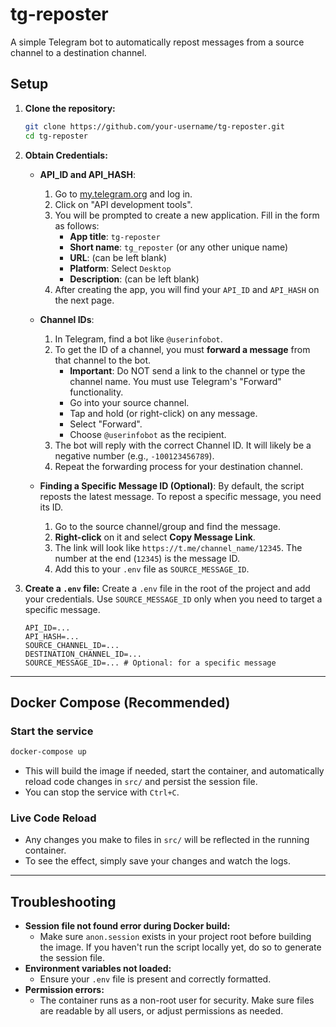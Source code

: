 # tg-reposter

A simple Telegram bot to automatically repost messages from a source channel to a destination channel.

## Setup

1.  **Clone the repository:**
    ```bash
    git clone https://github.com/your-username/tg-reposter.git
    cd tg-reposter
    ```

2.  **Obtain Credentials:**
    *   **API_ID and API_HASH**:
        1.  Go to [my.telegram.org](https://my.telegram.org) and log in.
        2.  Click on "API development tools".
        3.  You will be prompted to create a new application. Fill in the form as follows:
            - **App title**: `tg-reposter`
            - **Short name**: `tg_reposter` (or any other unique name)
            - **URL**: (can be left blank)
            - **Platform**: Select `Desktop`
            - **Description**: (can be left blank)
        4.  After creating the app, you will find your `API_ID` and `API_HASH` on the next page.
    *   **Channel IDs**:
        1.  In Telegram, find a bot like `@userinfobot`.
        2.  To get the ID of a channel, you must **forward a message** from that channel to the bot.
            - **Important**: Do NOT send a link to the channel or type the channel name. You must use Telegram's "Forward" functionality.
            - Go into your source channel.
            - Tap and hold (or right-click) on any message.
            - Select "Forward".
            - Choose `@userinfobot` as the recipient.
        3.  The bot will reply with the correct Channel ID. It will likely be a negative number (e.g., `-100123456789`).
        4.  Repeat the forwarding process for your destination channel.

    *   **Finding a Specific Message ID (Optional)**:
        By default, the script reposts the latest message. To repost a specific message, you need its ID.
        1.  Go to the source channel/group and find the message.
        2.  **Right-click** on it and select **Copy Message Link**.
        3.  The link will look like `https://t.me/channel_name/12345`. The number at the end (`12345`) is the message ID.
        4.  Add this to your `.env` file as `SOURCE_MESSAGE_ID`.

3.  **Create a `.env` file:**
    Create a `.env` file in the root of the project and add your credentials. Use `SOURCE_MESSAGE_ID` only when you need to target a specific message.
    ```
    API_ID=...
    API_HASH=...
    SOURCE_CHANNEL_ID=...
    DESTINATION_CHANNEL_ID=...
    SOURCE_MESSAGE_ID=... # Optional: for a specific message
    ```

---

## Docker Compose (Recommended)

### Start the service

```bash
docker-compose up
```

- This will build the image if needed, start the container, and automatically reload code changes in `src/` and persist the session file.
- You can stop the service with `Ctrl+C`.

### Live Code Reload

- Any changes you make to files in `src/` will be reflected in the running container.
- To see the effect, simply save your changes and watch the logs.

---

## Troubleshooting

- **Session file not found error during Docker build:**
    - Make sure `anon.session` exists in your project root before building the image. If you haven't run the script locally yet, do so to generate the session file.
- **Environment variables not loaded:**
    - Ensure your `.env` file is present and correctly formatted.
- **Permission errors:**
    - The container runs as a non-root user for security. Make sure files are readable by all users, or adjust permissions as needed.
